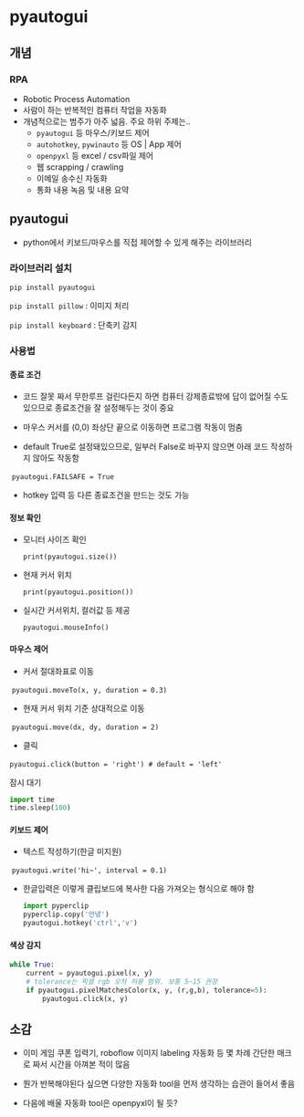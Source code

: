 # pyautogui



## 개념

### RPA

- Robotic Process Automation
- 사람이 하는 반복적인 컴퓨터 작업을 자동화
- 개념적으로는 범주가 아주 넓음. 주요 하위 주제는..
  - `pyautogui` 등 마우스/키보드 제어
  - `autohotkey`, `pywinauto` 등 OS | App 제어
  - `openpyxl` 등 excel / csv파일 제어
  - 웹 scrapping / crawling
  - 이메일 송수신 자동화
  - 통화 내용 녹음 및 내용 요약



## pyautogui
- python에서 키보드/마우스를 직접 제어할 수 있게 해주는 라이브러리



### 라이브러리 설치

`pip install pyautogui` 

`pip install pillow` : 이미지 처리

`pip install keyboard` : 단축키 감지



### 사용법

#### 종료 조건

- 코드 잘못 짜서 무한루프 걸린다든지 하면 컴퓨터 강제종료밖에 답이 없어질 수도 있으므로 종료조건을 잘 설정해두는 것이 중요

- 마우스 커서를 (0,0) 좌상단 끝으로 이동하면 프로그램 작동이 멈춤
- default True로 설정돼있으므로, 일부러 False로 바꾸지 않으면 아래 코드 작성하지 않아도 작동함

​	`pyautogui.FAILSAFE = True`

- hotkey 입력 등 다른 종료조건을 만드는 것도 가능



#### 정보 확인

- 모니터 사이즈 확인

  `print(pyautogui.size())`

- 현재 커서 위치

  `print(pyautogui.position())`

- 실시간 커서위치, 컬러값 등 제공

  `pyautogui.mouseInfo()`



#### 마우스 제어

- 커서 절대좌표로 이동

​	`pyautogui.moveTo(x, y, duration = 0.3)`

- 현재 커서 위치 기준 상대적으로 이동

​	`pyautogui.move(dx, dy, duration = 2)`

- 클릭

​	`pyautogui.click(button = 'right') # default = 'left'`

잠시 대기

```python
import time
time.sleep(100)
```



#### 키보드 제어
- 텍스트 작성하기(한글 미지원)

​	`pyautogui.write('hi~', interval = 0.1)`

- 한글입력은 이렇게 클립보드에 복사한 다음 가져오는 형식으로 해야 함

  ```python
  import pyperclip
  pyperclip.copy('안녕')
  pyautogui.hotkey('ctrl','v')
  ```




#### 색상 감지

```python
while True:
    current = pyautogui.pixel(x, y)
    # tolerance는 픽셀 rgb 오차 허용 범위. 보통 5~15 권장
    if pyautogui.pixelMatchesColor(x, y, (r,g,b), tolerance=5):
        pyautogui.click(x, y)
```



## 소감

- 이미 게임 쿠폰 입력기, roboflow 이미지 labeling 자동화 등 몇 차례 간단한 매크로 짜서 시간을 아껴본 적이 많음
- 뭔가 반복해야된다 싶으면 다양한 자동화 tool을 먼저 생각하는 습관이 들어서 좋음

- 다음에 배울 자동화 tool은 openpyxl이 될 듯?